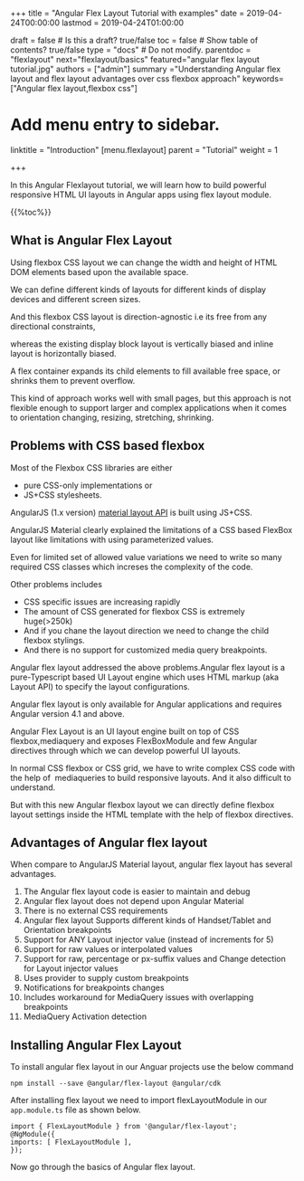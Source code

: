+++
title = "Angular Flex Layout Tutorial with examples"
date = 2019-04-24T00:00:00
lastmod = 2019-04-24T01:00:00

draft = false  # Is this a draft? true/false
toc = false  # Show table of contents? true/false
type = "docs"  # Do not modify.
parentdoc = "flexlayout"
next="flexlayout/basics"
featured="angular flex layout tutorial.jpg"
authors = ["admin"]
summary ="Understanding Angular flex layout and flex layout advantages over css flexbox approach"
keywords=["Angular flex layout,flexbox css"]

# Add menu entry to sidebar.

linktitle = "Introduction"
[menu.flexlayout]
  parent = "Tutorial"
  weight = 1

+++

In this Angular Flexlayout tutorial, we will learn how to build powerful responsive HTML UI layouts in Angular apps using flex layout module.

{{%toc%}}

## What is Angular Flex Layout

Using flexbox CSS layout we can change the width and height of HTML DOM elements based upon the available space.

We can define different kinds of layouts for different kinds of display devices and different screen sizes.

And this flexbox CSS layout is direction-agnostic i.e its free from any directional constraints, 

whereas the existing display block layout is vertically biased and inline layout is horizontally biased.

A flex container expands its child elements to fill available free space, or shrinks them to prevent overflow.

This kind of approach works well with small pages, but this approach is not flexible enough to support larger and complex applications when it comes to orientation changing, resizing, stretching, shrinking.

## Problems with CSS based flexbox

Most of the Flexbox CSS libraries are either

* pure CSS-only implementations or
* JS+CSS stylesheets.

AngularJS (1.x version) [material layout API](https://material.angularjs.org/latest/layout/container) is built using JS+CSS.

AngularJS Material clearly explained the limitations of a CSS based FlexBox layout like limitations with using parameterized values.

Even for limited set of allowed value variations we need to write so many required CSS classes which increses the complexity of the code.

Other problems includes

* CSS specific issues are increasing rapidly
* The amount of CSS generated for flexbox CSS is extremely huge(>250k)
* And if you chane the layout direction we need to change the child flexbox stylings.
* And there is no support for customized media query breakpoints.

Angular flex layout addressed the above problems.Angular flex layout is a pure-Typescript based UI Layout engine which uses HTML markup (aka Layout API) to specify the layout configurations.

Angular flex layout is only available for Angular applications and requires Angular version 4.1 and above.

Angular Flex Layout is an UI layout engine built on top of CSS flexbox,mediaquery and exposes FlexBoxModule and few Angular directives through which we can develop powerful UI layouts.

In normal CSS flexbox or CSS grid, we have to write complex CSS code with the help of  mediaqueries to build responsive layouts. And it also difficult to understand.

But with this new Angular flexbox layout we can directly define flexbox layout settings inside the HTML template with the help of flexbox directives.

## Advantages of Angular flex layout

When compare to AngularJS Material layout, angular flex layout has several advantages.

1. The Angular flex layout code is easier to maintain and debug
2. Angular flex layout does not depend upon Angular Material
3. There is no external CSS requirements
4. Angular flex layout Supports different kinds of Handset/Tablet and Orientation breakpoints
5. Support for ANY Layout injector value (instead of increments for 5)
6. Support for raw values or interpolated values
7. Support for raw, percentage or px-suffix values and Change detection for Layout injector values
8. Uses provider to supply custom breakpoints
9. Notifications for breakpoints changes
10. Includes workaround for MediaQuery issues with overlapping breakpoints
11. MediaQuery Activation detection

## Installing Angular Flex Layout

To install angular flex layout in our Anguar projects use the below command
```
npm install --save @angular/flex-layout @angular/cdk
```
After installing flex layout we need to import flexLayoutModule in our `app.module.ts` file as shown below.
```
import { FlexLayoutModule } from '@angular/flex-layout';
@NgModule({
imports: [ FlexLayoutModule ],
});
```

Now go through the basics of Angular flex layout.